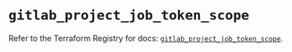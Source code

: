 # `gitlab_project_job_token_scope`

Refer to the Terraform Registry for docs: [`gitlab_project_job_token_scope`](https://registry.terraform.io/providers/gitlabhq/gitlab/18.1.1/docs/resources/project_job_token_scope).
